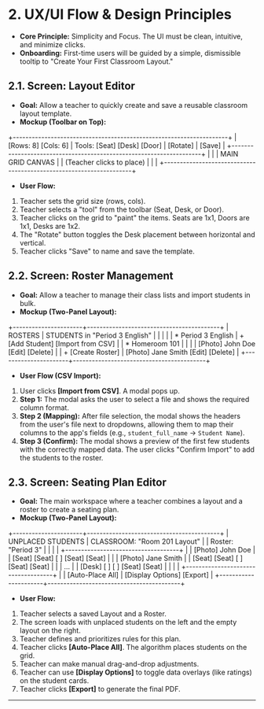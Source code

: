 # 2. UX/UI Flow & Design Principles

- **Core Principle:** Simplicity and Focus. The UI must be clean, intuitive, and minimize clicks.
- **Onboarding:** First-time users will be guided by a simple, dismissible tooltip to "Create Your First Classroom Layout."

## 2.1. Screen: Layout Editor
- **Goal:** Allow a teacher to quickly create and save a reusable classroom layout template.
- **Mockup (Toolbar on Top):**

+--------------------------------------------------------------------+
| [Rows: 8] [Cols: 6] | Tools: [Seat] [Desk] [Door] | [Rotate] | [Save] |
+--------------------------------------------------------------------+
|                                                                    |
|                           MAIN GRID CANVAS                         |
|                        (Teacher clicks to place)                     |
|                                                                    |
+--------------------------------------------------------------------+

- **User Flow:**
1.  Teacher sets the grid size (rows, cols).
2.  Teacher selects a "tool" from the toolbar (Seat, Desk, or Door).
3.  Teacher clicks on the grid to "paint" the items. Seats are 1x1, Doors are 1x1, Desks are 1x2.
4.  The "Rotate" button toggles the Desk placement between horizontal and vertical.
5.  Teacher clicks "Save" to name and save the template.

## 2.2. Screen: Roster Management
- **Goal:** Allow a teacher to manage their class lists and import students in bulk.
- **Mockup (Two-Panel Layout):**

+----------------------+------------------------------------------+
| ROSTERS              | STUDENTS in "Period 3 English"           |
|                      |                                          |
| * Period 3 English   | + [Add Student]  [Import from CSV]       |
| * Homeroom 101       |                                          |
|                      | [Photo] John Doe    [Edit] [Delete]      |
| + [Create Roster]    | [Photo] Jane Smith  [Edit] [Delete]      |
+----------------------+------------------------------------------+

- **User Flow (CSV Import):**
1.  User clicks **[Import from CSV]**. A modal pops up.
2.  **Step 1:** The modal asks the user to select a file and shows the required column format.
3.  **Step 2 (Mapping):** After file selection, the modal shows the headers from the user's file next to dropdowns, allowing them to map their columns to the app's fields (e.g., `student_full_name` -> `Student Name`).
4.  **Step 3 (Confirm):** The modal shows a preview of the first few students with the correctly mapped data. The user clicks "Confirm Import" to add the students to the roster.

## 2.3. Screen: Seating Plan Editor
- **Goal:** The main workspace where a teacher combines a layout and a roster to create a seating plan.
- **Mockup (Two-Panel Layout):**

+----------------------+------------------------------------------+
| UNPLACED STUDENTS    | CLASSROOM: "Room 201 Layout"             |
| Roster: "Period 3"   |                                          |
|                      | +------------------------------------+   |
| [Photo] John Doe     | | [Seat] [Seat] [    ] [Seat] [Seat] |   |
| [Photo] Jane Smith   | | [Seat] [Seat] [    ] [Seat] [Seat] |   |
| ...                  | | [Desk] [    ] [    ] [Seat] [Seat] |   |
|                      | +------------------------------------+   |
| [Auto-Place All]     |              [Display Options] [Export]  |
+----------------------+------------------------------------------+

- **User Flow:**
1.  Teacher selects a saved Layout and a Roster.
2.  The screen loads with unplaced students on the left and the empty layout on the right.
3.  Teacher defines and prioritizes rules for this plan.
4.  Teacher clicks **[Auto-Place All]**. The algorithm places students on the grid.
5.  Teacher can make manual drag-and-drop adjustments.
6.  Teacher can use **[Display Options]** to toggle data overlays (like ratings) on the student cards.
7.  Teacher clicks **[Export]** to generate the final PDF.

---
